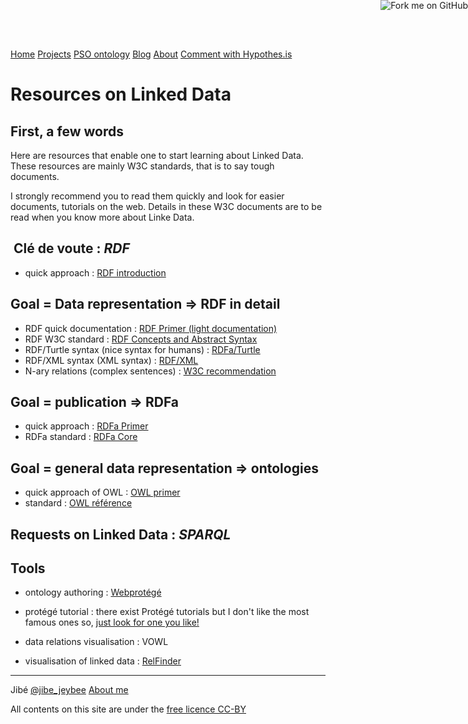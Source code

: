 <link rel="stylesheet" href="../css/style.css" type="text/css" />

<script src="http://assets.annotateit.org/annotator/v1.2.5/annotator-full.min.js"></script>
<link rel="stylesheet" href="http://assets.annotateit.org/annotator/v1.2.5/annotator.min.css">


<!-- Piwik -->
<script type="text/javascript">
  var _paq = _paq || [];
  _paq.push(['trackPageView']);
  _paq.push(['enableLinkTracking']);
  (function() {
    var u="//ppaggenppwoblem.piwikpro.com/";
    _paq.push(['setTrackerUrl', u+'piwik.php']);
    _paq.push(['setSiteId', 1]);
    var d=document, g=d.createElement('script'), s=d.getElementsByTagName('script')[0];
    g.type='text/javascript'; g.async=true; g.defer=true; g.src=u+'piwik.js'; s.parentNode.insertBefore(g,s);
  })();
</script>
<noscript><p><img src="//ppaggenppwoblem.piwikpro.com/piwik.php?idsite=1" style="border:0;" alt="" /></p></noscript>
<!-- End Piwik Code -->

<p><a href="https://github.com/jibe-b/jibe-b.github.io"><img style="position: absolute; top: 0; right: 0; border: 0;" src="https://camo.githubusercontent.com/e7bbb0521b397edbd5fe43e7f760759336b5e05f/68747470733a2f2f73332e616d617a6f6e6177732e636f6d2f6769746875622f726962626f6e732f666f726b6d655f72696768745f677265656e5f3030373230302e706e67" alt="Fork me on GitHub" data-canonical-src="https://s3.amazonaws.com/github/ribbons/forkme_right_green_007200.png"></a></p>

<p><nav> <a href="../index.html">Home</a> <a href="../project/presentation-projet-ontologie.html">Projects</a> <a href="../ontology/pso.owl">PSO ontology</a> <a href="../blog/page1.html">Blog</a> <a href="../aboutme.html">About</a> <a href="http://hypothes.is/">Comment with Hypothes.is</a> </nav></p>

Resources on Linked Data
========================

First, a few words
------------------

Here are resources that enable one to start learning about Linked Data.
These resources are mainly W3C standards, that is to say tough
documents.

I strongly recommend you to read them quickly and look for easier
documents, tutorials on the web. Details in these W3C documents are to
be read when you know more about Linke Data.

 Clé de voute : *RDF*
---------------------

-   quick approach : [RDF introduction](http://www.w3.org/RDF/)

Goal = Data representation =\> **RDF** in detail
------------------------------------------------

-   RDF quick documentation : [RDF Primer (light
    documentation)](http://www.w3.org/RDF/)
-   RDF W3C standard : [RDF Concepts and Abstract
    Syntax](http://www.w3.org/TR/2014/REC-rdf11-concepts-20140225/)
-   RDF/Turtle syntax (nice syntax for humans) :
    [RDFa/Turtle](http://www.w3.org/TR/2014/REC-turtle-20140225/)
-   RDF/XML syntax (XML syntax) :
    [RDF/XML](http://www.w3.org/TR/2014/REC-rdf-syntax-grammar-20140225/)
-   N-ary relations (complex sentences) : [W3C
    recommendation](http://www.w3.org/TR/swbp-n-aryRelations/)

Goal = publication =\> **RDFa**
-------------------------------

-   quick approach : [RDFa
    Primer](http://www.w3.org/TR/xhtml-rdfa-primer/)
-   RDFa standard : [RDFa Core](http://www.w3.org/TR/rdfa-syntax/)

Goal = general data representation =\> **ontologies**
-----------------------------------------------------

-   quick approach of OWL :
    [OWL primer](http://www.w3.org/TR/owl2-primer/)
-   standard : [OWL référence](http://www.w3.org/TR/owl-ref/)

Requests on Linked Data : *SPARQL*
----------------------------------

Tools
-----

-   ontology authoring : [Webprotégé](http://webprotege.stanford.edu/)
-   protégé tutorial : there exist Protégé tutorials but I don't like
    the most famous ones so, [just look for one you
    like!](http://searx.laquadrature.net/)

-   data relations visualisation : VOWL
-   visualisation of linked data :
    [RelFinder](http://www.visualdataweb.org/relfinder/relfinder.php)

<hr />
<p>Jibé <a href="https://twitter.com/jibe_jeybee">@jibe_jeybee</a> <a href="aboutme.html">About me</a></p>
<p>All contents on this site are under the <a href="https://creativecommons.org/licenses/by/4.0/">free licence CC-BY</a></p>
